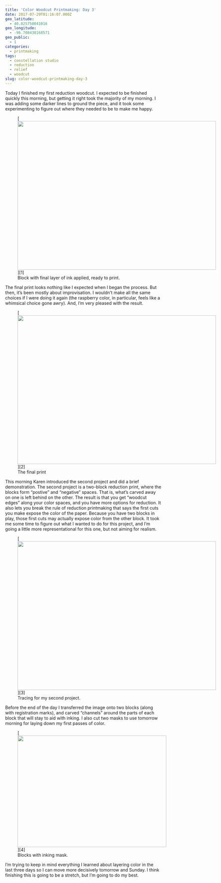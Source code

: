 ```yaml
---
title: 'Color Woodcut Printmaking: Day 3'
date: 2017-07-29T01:16:07.000Z
geo_latitude:
  - 40.825750041016
geo_longitude:
  - -96.708438168571
geo_public:
  - 1
categories:
  - printmaking
tags:
  - constellation studio
  - reduction
  - relief
  - woodcut
slug: color-woodcut-printmaking-day-3
---
```

Today I finished my first reduction woodcut. I expected to be finished quickly this morning, but getting it right took the majority of my morning. I was adding some darker lines to ground the piece, and it took some experimenting to figure out where they needed to be to make me happy.

<figure id="attachment_2635" aria-describedby="caption-attachment-2635" style="width: 640px" class="wp-caption aligncenter">[<img data-attachment-id="2635" data-permalink="https://www.yergler.net/2017/07/28/color-woodcut-printmaking-day-3/img_4877/" data-orig-file="https://www.yergler.net/wp-content/uploads/2017/07/img_4877.jpg" data-orig-size="3264,2448" data-comments-opened="0" data-image-meta="{&quot;aperture&quot;:&quot;2.2&quot;,&quot;credit&quot;:&quot;&quot;,&quot;camera&quot;:&quot;iPhone 6&quot;,&quot;caption&quot;:&quot;&quot;,&quot;created_timestamp&quot;:&quot;1501243427&quot;,&quot;copyright&quot;:&quot;&quot;,&quot;focal_length&quot;:&quot;4.15&quot;,&quot;iso&quot;:&quot;100&quot;,&quot;shutter_speed&quot;:&quot;0.033333333333333&quot;,&quot;title&quot;:&quot;&quot;,&quot;orientation&quot;:&quot;1&quot;}" data-image-title="img_4877" data-image-description="" data-image-caption="" data-medium-file="https://www.yergler.net/wp-content/uploads/2017/07/img_4877-300x225.jpg" data-large-file="https://www.yergler.net/wp-content/uploads/2017/07/img_4877-1024x768.jpg" loading="lazy" width="640" height="480" alt="" src="https://www.yergler.net/wp-content/uploads/2017/07/img_4877.jpg" title="" class="size-large wp-image-2635" srcset="https://www.yergler.net/wp-content/uploads/2017/07/img_4877.jpg 3264w, https://www.yergler.net/wp-content/uploads/2017/07/img_4877-300x225.jpg 300w, https://www.yergler.net/wp-content/uploads/2017/07/img_4877-768x576.jpg 768w, https://www.yergler.net/wp-content/uploads/2017/07/img_4877-1024x768.jpg 1024w, https://www.yergler.net/wp-content/uploads/2017/07/img_4877-624x468.jpg 624w" sizes="(max-width: 640px) 100vw, 640px" />][1]<figcaption id="caption-attachment-2635" class="wp-caption-text">Block with final layer of ink applied, ready to print.</figcaption></figure>  
The final print looks nothing like I expected when I began the process. But then, it&#8217;s been mostly about improvisation. I wouldn&#8217;t make all the same choices if I were doing it again (the raspberry color, in particular, feels like a whimsical choice gone awry). And, I&#8217;m very pleased with the result.

<figure id="attachment_2636" aria-describedby="caption-attachment-2636" style="width: 640px" class="wp-caption aligncenter">[<img data-attachment-id="2636" data-permalink="https://www.yergler.net/2017/07/28/color-woodcut-printmaking-day-3/img_4878/" data-orig-file="https://www.yergler.net/wp-content/uploads/2017/07/img_4878.jpg" data-orig-size="3264,2448" data-comments-opened="0" data-image-meta="{&quot;aperture&quot;:&quot;2.2&quot;,&quot;credit&quot;:&quot;&quot;,&quot;camera&quot;:&quot;iPhone 6&quot;,&quot;caption&quot;:&quot;&quot;,&quot;created_timestamp&quot;:&quot;1501244220&quot;,&quot;copyright&quot;:&quot;&quot;,&quot;focal_length&quot;:&quot;4.15&quot;,&quot;iso&quot;:&quot;125&quot;,&quot;shutter_speed&quot;:&quot;0.033333333333333&quot;,&quot;title&quot;:&quot;&quot;,&quot;orientation&quot;:&quot;1&quot;}" data-image-title="Untitled (Lincoln)" data-image-description="" data-image-caption="" data-medium-file="https://www.yergler.net/wp-content/uploads/2017/07/img_4878-300x225.jpg" data-large-file="https://www.yergler.net/wp-content/uploads/2017/07/img_4878-1024x768.jpg" loading="lazy" width="640" height="480" alt="" src="https://www.yergler.net/wp-content/uploads/2017/07/img_4878.jpg" title="" class="size-large wp-image-2636" srcset="https://www.yergler.net/wp-content/uploads/2017/07/img_4878.jpg 3264w, https://www.yergler.net/wp-content/uploads/2017/07/img_4878-300x225.jpg 300w, https://www.yergler.net/wp-content/uploads/2017/07/img_4878-768x576.jpg 768w, https://www.yergler.net/wp-content/uploads/2017/07/img_4878-1024x768.jpg 1024w, https://www.yergler.net/wp-content/uploads/2017/07/img_4878-624x468.jpg 624w" sizes="(max-width: 640px) 100vw, 640px" />][2]<figcaption id="caption-attachment-2636" class="wp-caption-text">The final print</figcaption></figure>  
This morning Karen introduced the second project and did a brief demonstration. The second project is a two-block reduction print, where the blocks form &#8220;postive&#8221; and &#8220;negative&#8221; spaces. That is, what&#8217;s carved away on one is left behind on the other. The result is that you get &#8220;woodcut edges&#8221; along your color spaces, and you have more options for reduction. It also lets you break the rule of reduction printmaking that says the first cuts you make expose the color of the paper. Because you have two blocks in play, those first cuts may actually expose color from the other block. It took me some time to figure out what I wanted to do for this project, and I&#8217;m going a little more representational for this one, but not aiming for realism.

<figure id="attachment_2637" aria-describedby="caption-attachment-2637" style="width: 640px" class="wp-caption aligncenter">[<img data-attachment-id="2637" data-permalink="https://www.yergler.net/2017/07/28/color-woodcut-printmaking-day-3/img_4882/" data-orig-file="https://www.yergler.net/wp-content/uploads/2017/07/img_4882.jpg" data-orig-size="3264,2448" data-comments-opened="0" data-image-meta="{&quot;aperture&quot;:&quot;2.2&quot;,&quot;credit&quot;:&quot;&quot;,&quot;camera&quot;:&quot;iPhone 6&quot;,&quot;caption&quot;:&quot;&quot;,&quot;created_timestamp&quot;:&quot;1501265387&quot;,&quot;copyright&quot;:&quot;&quot;,&quot;focal_length&quot;:&quot;4.15&quot;,&quot;iso&quot;:&quot;50&quot;,&quot;shutter_speed&quot;:&quot;0.0083333333333333&quot;,&quot;title&quot;:&quot;&quot;,&quot;orientation&quot;:&quot;1&quot;}" data-image-title="img_4882" data-image-description="" data-image-caption="" data-medium-file="https://www.yergler.net/wp-content/uploads/2017/07/img_4882-300x225.jpg" data-large-file="https://www.yergler.net/wp-content/uploads/2017/07/img_4882-1024x768.jpg" loading="lazy" width="640" height="480" alt="" src="https://www.yergler.net/wp-content/uploads/2017/07/img_4882.jpg" title="" class="size-large wp-image-2637" srcset="https://www.yergler.net/wp-content/uploads/2017/07/img_4882.jpg 3264w, https://www.yergler.net/wp-content/uploads/2017/07/img_4882-300x225.jpg 300w, https://www.yergler.net/wp-content/uploads/2017/07/img_4882-768x576.jpg 768w, https://www.yergler.net/wp-content/uploads/2017/07/img_4882-1024x768.jpg 1024w, https://www.yergler.net/wp-content/uploads/2017/07/img_4882-624x468.jpg 624w" sizes="(max-width: 640px) 100vw, 640px" />][3]<figcaption id="caption-attachment-2637" class="wp-caption-text">Tracing for my second project.</figcaption></figure>  
Before the end of the day I transferred the image onto two blocks (along with registration marks), and carved &#8220;channels&#8221; around the parts of each block that will stay to aid with inking. I also cut two masks to use tomorrow morning for laying down my first passes of color.

<figure id="attachment_2638" aria-describedby="caption-attachment-2638" style="width: 480px" class="wp-caption aligncenter">[<img data-attachment-id="2638" data-permalink="https://www.yergler.net/2017/07/28/color-woodcut-printmaking-day-3/img_4881/" data-orig-file="https://www.yergler.net/wp-content/uploads/2017/07/img_4881.jpg" data-orig-size="3264,2448" data-comments-opened="0" data-image-meta="{&quot;aperture&quot;:&quot;2.2&quot;,&quot;credit&quot;:&quot;&quot;,&quot;camera&quot;:&quot;iPhone 6&quot;,&quot;caption&quot;:&quot;&quot;,&quot;created_timestamp&quot;:&quot;1501265370&quot;,&quot;copyright&quot;:&quot;&quot;,&quot;focal_length&quot;:&quot;4.15&quot;,&quot;iso&quot;:&quot;32&quot;,&quot;shutter_speed&quot;:&quot;0.016666666666667&quot;,&quot;title&quot;:&quot;&quot;,&quot;orientation&quot;:&quot;1&quot;}" data-image-title="img_4881" data-image-description="" data-image-caption="" data-medium-file="https://www.yergler.net/wp-content/uploads/2017/07/img_4881-300x225.jpg" data-large-file="https://www.yergler.net/wp-content/uploads/2017/07/img_4881-1024x768.jpg" loading="lazy" width="480" height="360" alt="" src="https://www.yergler.net/wp-content/uploads/2017/07/img_4881.jpg" title="" class="size-medium wp-image-2638" srcset="https://www.yergler.net/wp-content/uploads/2017/07/img_4881.jpg 3264w, https://www.yergler.net/wp-content/uploads/2017/07/img_4881-300x225.jpg 300w, https://www.yergler.net/wp-content/uploads/2017/07/img_4881-768x576.jpg 768w, https://www.yergler.net/wp-content/uploads/2017/07/img_4881-1024x768.jpg 1024w, https://www.yergler.net/wp-content/uploads/2017/07/img_4881-624x468.jpg 624w" sizes="(max-width: 480px) 100vw, 480px" />][4]<figcaption id="caption-attachment-2638" class="wp-caption-text">Blocks with inking mask.</figcaption></figure>  
I&#8217;m trying to keep in mind everything I learned about layering color in the last three days so I can move more decisively tomorrow and Sunday. I think finishing this is going to be a stretch, but I&#8217;m going to do my best.<span id="selectionBoundary_1501290964775_20032624884780925" class="rangySelectionBoundary" style="line-height: 0; display: none;">﻿</span>

<div id="geo-post-2639" class="geo geo-post" style="display: none">
  <span class="latitude">40.82575</span><span class="longitude">-96.7084382</span>
</div>

 [1]: https://www.yergler.net/wp-content/uploads/2017/07/img_4877.jpg
 [2]: https://www.yergler.net/wp-content/uploads/2017/07/img_4878.jpg
 [3]: https://www.yergler.net/wp-content/uploads/2017/07/img_4882.jpg
 [4]: https://www.yergler.net/wp-content/uploads/2017/07/img_4881.jpg
